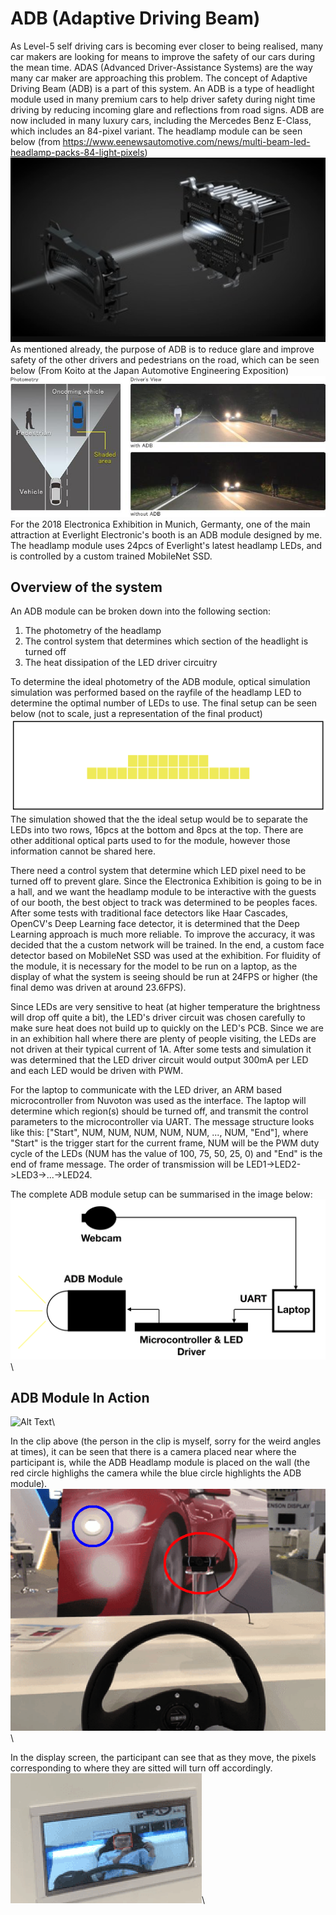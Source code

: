 # ADB (Adaptive Driving Beam)
As Level-5 self driving cars is becoming ever closer to being realised, many car makers are looking for means to improve the safety of our cars during the mean time. ADAS (Advanced Driver-Assistance Systems) are the way many car maker are approaching this problem. The concept of Adaptive Driving Beam (ADB) is a part of this system. An ADB is a type of headlight module used in many premium cars to help driver safety during night time driving by reducing incoming glare and reflections from road signs. ADB are now included in many luxury cars, including the Mercedes Benz E-Class, which includes an 84-pixel variant. The headlamp module can be seen below (from https://www.eenewsautomotive.com/news/multi-beam-led-headlamp-packs-84-light-pixels)
![image info](./src/Benz_E-Class_84pixel.png)\
As mentioned already, the purpose of ADB is to reduce glare and improve safety of the other drivers and pedestrians on the road, which can be seen below (From Koito at the Japan Automotive Engineering Exposition)
![image info](./src/ADB_Concept.jpg)\
For the 2018 Electronica Exhibition in Munich, Germanty, one of the main attraction at Everlight Electronic's booth is an ADB module designed by me.
The headlamp module uses 24pcs of Everlight's latest headlamp LEDs, and is controlled by a custom trained MobileNet SSD.

## Overview of the system
An ADB module can be broken down into the following section:
1. The photometry of the headlamp
2. The control system that determines which section of the headlight is turned off
3. The heat dissipation of the LED driver circuitry

To determine the ideal photometry of the ADB module, optical simulation simulation was performed based on the rayfile of the headlamp LED to determine the optimal number of LEDs to use. The final setup can be seen below (not to scale, just a representation of the final product)
![image info](./src/PixelLayout.png)\
The simulation showed that the the ideal setup would be to separate the LEDs into two rows, 16pcs at the bottom and 8pcs at the top. There are other additional optical parts used to for the module, however those information cannot be shared here.

There need a control system that determine which LED pixel need to be turned off to prevent glare.
Since the Electronica Exhibition is going to be in a hall, and we want the headlamp module to be interactive with the guests of our booth, the best object to track was determined to be peoples faces. After some tests with traditional face detectors like Haar Cascades, OpenCV's Deep Learning face detector, it is determined that the Deep Learning approach is much more reliable.
To improve the accuracy, it was decided that the a custom network will be trained.
In the end, a custom face detector based on MobileNet SSD was used at the exhibition. For fluidity of the module, it is necessary for the model to be run on a laptop, as the display of what the system is seeing should be run at 24FPS or higher (the final demo was driven at around 23.6FPS).

Since LEDs are very sensitive to heat (at higher temperature the brightness will drop off quite a bit), the LED's driver circuit was chosen carefully to make sure heat does not build up to quickly on the LED's PCB. Since we are in an exhibition hall where there are plenty of people visiting, the LEDs are not driven at their typical current of 1A. After some tests and simulation it was determined that the LED driver circuit would output 300mA per LED and each LED would be driven with PWM.

For the laptop to communicate with the LED driver, an ARM based microcontroller from Nuvoton was used as the interface.
The laptop will determine which region(s) should be turned off, and transmit the control parameters to the microcontroller via UART. The message structure looks like this:
["Start", NUM, NUM, NUM, NUM, NUM, ..., NUM, "End"], where "Start" is the trigger start for the current frame, NUM will be the PWM duty cycle of the LEDs (NUM has the value of 100, 75, 50, 25, 0) and "End" is the end of frame message. The order of transmission will be LED1->LED2->LED3->...->LED24.

The complete ADB module setup can be summarised in the image below:
![image info](./src/ADB_Setup.png)\

## ADB Module In Action
![Alt Text](./src/Demo.gif)\

In the clip above (the person in the clip is myself, sorry for the weird angles at times), it can be seen that there is a camera placed near where the participant is, while the ADB Headlamp module is placed on the wall (the red circle highlighs the camera while the blue circle highlights the ADB module).
![image info](./src/Camera.png)\

In the display screen, the participant can see that as they move, the pixels corresponding to where they are sitted will turn off accordingly.
![image info](./src/Display.png)\
